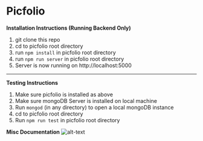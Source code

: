 # Picfolio

**Installation Instructions (Running Backend Only)**
1. git clone this repo
2. cd to picfolio root directory
3. run `npm install` in picfolio root directory
4. run `npm run server` in picfolio root directory
5. Server is now running on http://localhost:5000

----

**Testing Instructions**
1. Make sure picfolio is installed as above
2. Make sure mongoDB Server is installed on local machine
3. Run `mongod` (in any directory) to open a local mongoDB instance
4. cd to picfolio root directory
5. Run `npm run test` in picfolio root directory


**Misc Documentation**
![alt-text](https://imgur.com/a/xCxx8nQ)
